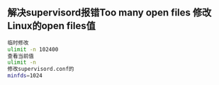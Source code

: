 ## 解决supervisord报错Too many open files 修改Linux的open files值
```bash
临时修改
ulimit -n 102400
查看当前值
ulimit -n
修改supervisord.conf的
minfds=1024
```

